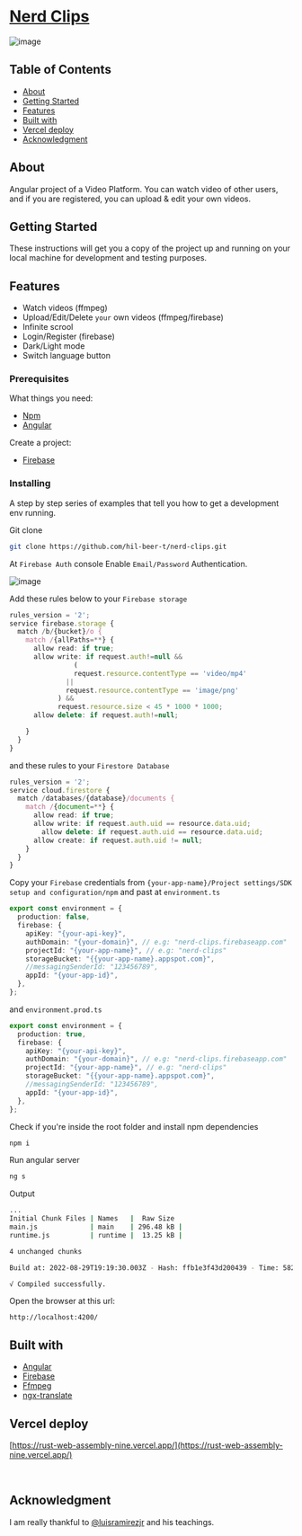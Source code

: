 # [Nerd Clips]()

![image](https://user-images.githubusercontent.com/52302576/187304122-c15d1bd5-28f4-4a13-a101-c9fa29b1d052.png)

## Table of Contents

- [About](#about)
- [Getting Started](#getting_started)
- [Features](#features)
- [Built with](#built_with)
- [Vercel deploy](#vercel)
- [Acknowledgment](#acknowledgment)

## About <a name = "about"></a>

Angular project of a Video Platform. You can watch video of other users, and if you are registered, you can upload & edit your own videos.

## Getting Started <a name = "getting_started"></a>

These instructions will get you a copy of the project up and running on your local machine for development and testing purposes.

## Features <a name = "features"></a>

- Watch videos (ffmpeg)
- Upload/Edit/Delete `your` own videos (ffmpeg/firebase)
- Infinite scrool
- Login/Register (firebase)
- Dark/Light mode
- Switch language button

### Prerequisites

What things you need:

- [Npm](https://www.npmjs.com/package/download)
- [Angular](https://angular.io/guide/setup-local)

Create a project:

- [Firebase](https://firebase.google.com/)

### Installing

A step by step series of examples that tell you how to get a development env running.

Git clone

```bash
git clone https://github.com/hil-beer-t/nerd-clips.git
```

At `Firebase Auth` console Enable `Email/Password` Authentication.
<br>

![image](https://user-images.githubusercontent.com/52302576/187288718-520a0de3-7e08-4a44-9243-b72f8425fc74.png)

Add these rules below to your `Firebase storage`

```ts
rules_version = '2';
service firebase.storage {
  match /b/{bucket}/o {
    match /{allPaths=**} {
      allow read: if true;
      allow write: if request.auth!=null &&
      			(
            	request.resource.contentType == 'video/mp4'
              ||
              request.resource.contentType == 'image/png'
            ) &&
            request.resource.size < 45 * 1000 * 1000;
      allow delete: if request.auth!=null;

    }
  }
}
```

and these rules to your `Firestore Database`

```ts
rules_version = '2';
service cloud.firestore {
  match /databases/{database}/documents {
    match /{document=**} {
      allow read: if true;
      allow write: if request.auth.uid == resource.data.uid;
    	allow delete: if request.auth.uid == resource.data.uid;
      allow create: if request.auth.uid != null;
    }
  }
}
```

Copy your `Firebase` credentials from `{your-app-name}/Project settings/SDK setup and configuration/npm` and past at `environment.ts`

```ts
export const environment = {
  production: false,
  firebase: {
    apiKey: "{your-api-key}",
    authDomain: "{your-domain}", // e.g: "nerd-clips.firebaseapp.com"
    projectId: "{your-app-name}", // e.g: "nerd-clips"
    storageBucket: "{{your-app-name}.appspot.com}",
    //messagingSenderId: "123456789",
    appId: "{your-app-id}",
  },
};
```

and `environment.prod.ts`

```ts
export const environment = {
  production: true,
  firebase: {
    apiKey: "{your-api-key}",
    authDomain: "{your-domain}", // e.g: "nerd-clips.firebaseapp.com"
    projectId: "{your-app-name}", // e.g: "nerd-clips"
    storageBucket: "{{your-app-name}.appspot.com}",
    //messagingSenderId: "123456789",
    appId: "{your-app-id}",
  },
};
```

Check if you're inside the root folder and install npm dependencies

```bash
npm i
```

Run angular server

```bash
ng s
```

Output

```bash
...
Initial Chunk Files | Names   |  Raw Size
main.js             | main    | 296.48 kB |
runtime.js          | runtime |  13.25 kB |

4 unchanged chunks

Build at: 2022-08-29T19:19:30.003Z - Hash: ffb1e3f43d200439 - Time: 582ms

√ Compiled successfully.
```

Open the browser at this url:

```
http://localhost:4200/
```

## Built with <a name = "built_with"></a>

- [Angular](https://angular.io/guide/setup-local)
- [Firebase](https://firebase.google.com/)
- [Ffmpeg](https://ffmpeg.org/)
- [ngx-translate](https://github.com/ngx-translate/core)

## Vercel deploy <a name = "vercel"></a>

[https://rust-web-assembly-nine.vercel.app/](https://rust-web-assembly-nine.vercel.app/)

<br>

## Acknowledgment <a name = "acknowledgment"></a>

I am really thankful to [@luisramirezjr](https://www.udemy.com/user/luisramirezjr/) and his teachings.
